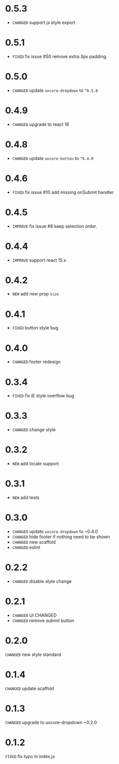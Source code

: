 # 0.5.3

* `CHANGED` support js style export

# 0.5.1

* `FIXED` fix issue #50 remove extra 3px padding.

# 0.5.0

* `CHANGED` update `uxcore-dropdown` to `^0.5.0`

# 0.4.9

* `CHANGED` upgrade to react 16

# 0.4.8

* `CHANGED` update `uxcore-button` to `^0.4.0`

# 0.4.6

* `FIXED` fix issue #10 add missing onSubmit handler

# 0.4.5

* `IMPROVE` fix issue #8 keep selection order.

# 0.4.4

* `IMPROVE` support react 15.x

# 0.4.2

* `NEW` add new prop `size`

# 0.4.1

* `FIXED` button style bug

# 0.4.0

* `CHANGED` footer redesign

# 0.3.4

* `FIXED` fix IE style overflow bug

# 0.3.3

* `CHANGED` change style

# 0.3.2

* `NEW` add locale support 

# 0.3.1

* `NEW` add tests

# 0.3.0

* `CHANGED` update `uxcore-dropdown` to ~0.4.0
* `CHANGED` hide footer if nothing need to be shown
* `CHANGED` new scaffold
* `CHANGED` eslint

# 0.2.2

* `CHANGED` disable style change

# 0.2.1

* `CHANGED` UI CHANGED
* `CHANGED` remove submit button

# 0.2.0

`CHANGED` new style standard

# 0.1.4

`CHANGED` update scaffold

# 0.1.3

`CHANGED` upgrade to uxcore-dropdown ~0.2.0

# 0.1.2

`FIXED` fix typo in index.js
